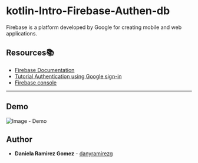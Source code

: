 # kotlin-Intro-Firebase-Authen-db

Firebase is a platform developed by Google for creating mobile and web applications.


## Resources:books:

* [Firebase Documentation](https://firebase.google.com/docs/auth/android/google-signin?utm_source=studio#kotlin+ktx_1)
* [Tutorial Authentication using Google sign-in](https://myric-september.medium.com/authenticate-using-google-sign-in-kotlin-firebase-4490f71d9e44)
* [Firebase console](https://console.firebase.google.com/u/0/)
---

## Demo

![Image - Demo](Demo-1.gif)

## Author
* **Daniela Ramirez Gomez** - [danyramirezg](https://github.com/danyramirezg)
